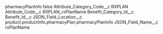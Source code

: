 <?xml version="1.0" encoding="UTF-8"?>
<CustomMetadata xmlns="http://soap.sforce.com/2006/04/metadata" xmlns:xsi="http://www.w3.org/2001/XMLSchema-instance" xmlns:xsd="http://www.w3.org/2001/XMLSchema">
    <label>pharmacyPlanInfo</label>
    <protected>false</protected>
    <values>
        <field>Attribute_Category_Code__c</field>
        <value xsi:type="xsd:string">RXPLAN</value>
    </values>
    <values>
        <field>Attribute_Code__c</field>
        <value xsi:type="xsd:string">RXPLAN_rxPlanName</value>
    </values>
    <values>
        <field>Benefit_Category_Id__c</field>
        <value xsi:nil="true"/>
    </values>
    <values>
        <field>Benefit_Id__c</field>
        <value xsi:nil="true"/>
    </values>
    <values>
        <field>JSON_Field_Location__c</field>
        <value xsi:type="xsd:string">product.productInfo.pharmacyPlan.pharmacyPlanInfo</value>
    </values>
    <values>
        <field>JSON_Field_Name__c</field>
        <value xsi:type="xsd:string">rxPlanName</value>
    </values>
</CustomMetadata>
